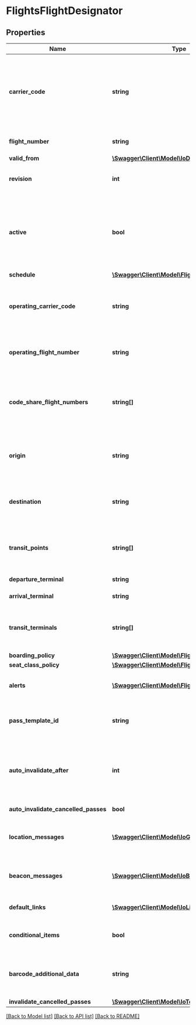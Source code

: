 # FlightsFlightDesignator

## Properties
Name | Type | Description | Notes
------------ | ------------- | ------------- | -------------
**carrier_code** | **string** | The IATA or ICAO carrier code for the flight. In the case of a code-share, this should be the carrier code that you wish to present to the customer. This could be the marketing code, or the operating airline code. A carrier record for this code must exist. | 
**flight_number** | **string** | The flight number.  Note this number must match the carrier code. | 
**valid_from** | [**\Swagger\Client\Model\IoDate**](IoDate.md) |  | [optional] 
**revision** | **int** | Multiple designators can be active at a time. Provide a revision to distinguish between versions. | 
**active** | **bool** | Setting to false will prevent further flights to be created against this flight number. Will automatically be set to false if a second designator with a validFrom date before the current date and after this designator&#x27;s validFrom date is found. | [optional] [default to true]
**schedule** | [**\Swagger\Client\Model\FlightsFlightSchedule**](FlightsFlightSchedule.md) |  | 
**operating_carrier_code** | **string** | If the flight is operated by a carrier other than the carrierCode supplied, provide the IATA or ICAO carrier code for the operating carrier.  A carrier record must exist. | [optional] 
**operating_flight_number** | **string** | If the flight is operated by a carrier other than the carrierCode supplied, provide the flight number for the operating carrier. | [optional] 
**code_share_flight_numbers** | **string[]** | If the flight has code shares, then enter the carrier code and flight number. If there is an operating carrier, then do not include this in the list.  Code share carriers will not be validated. | [optional] 
**origin** | **string** | The origin port of the flight. In the case of direct flights with multiple stops, this will represent the port where the route commences. | 
**destination** | **string** | The destination port of the flight. In the case of direct flights with multiple stops, this will represent the final port where the route terminates. | 
**transit_points** | **string[]** | In the case of multiple stops, an ordered array of transit points, commencing with the first port after the origin and ending with the penultimate port. | [optional] 
**departure_terminal** | **string** | The default terminal that the flight departs from. | [optional] 
**arrival_terminal** | **string** | The default terminal of the final destination. | [optional] 
**transit_terminals** | **string[]** | In the case of multiple stops, an ordered array of transit terminals. The length of this array should match the number of transit points. | [optional] 
**boarding_policy** | [**\Swagger\Client\Model\FlightsBoardingPolicy**](FlightsBoardingPolicy.md) |  | [optional] 
**seat_class_policy** | [**\Swagger\Client\Model\FlightsSeatClassPolicy**](FlightsSeatClassPolicy.md) |  | [optional] 
**alerts** | [**\Swagger\Client\Model\FlightsFlightAlerts[]**](FlightsFlightAlerts.md) | An array of alerts to subscribe to for the flight. Note that additional charges apply. | [optional] 
**pass_template_id** | **string** | The PassKit template id that will be used for boarding passes for this flight. It can be overwritten at the flight level. | 
**auto_invalidate_after** | **int** | Minutes after scheduled arrival time to automatically invalidate the pass. Enter a value of 9999999 or greater if the pass should not auto invalidate. Default is 48 hours. | [optional] [default to 2880]
**auto_invalidate_cancelled_passes** | **bool** | Deprecated: Use InvalidateCancelledPasses. | [optional] 
**location_messages** | [**\Swagger\Client\Model\IoGPSLocation[]**](IoGPSLocation.md) | A list of up to 10 GPS locations where this boarding pass should be presented on the lock-screen. | [optional] 
**beacon_messages** | [**\Swagger\Client\Model\IoBeacon[]**](IoBeacon.md) | A list of up to 10 Beacon UUIDs that should trigger the boarding pass to be presented on the lock-screen. | [optional] 
**default_links** | [**\Swagger\Client\Model\IoLink[]**](IoLink.md) | A list of links to be appended to the end of each boarding pass. | [optional] 
**conditional_items** | **bool** | If PassKit are generating barcodes, include conditional items. Default false. | [optional] 
**barcode_additional_data** | **string** | If PassKit are generating barcodes, default airline use data (IATA item 4). This can be overwritten at the flight and boarding pass level. | [optional] 
**invalidate_cancelled_passes** | [**\Swagger\Client\Model\IoToggle**](IoToggle.md) |  | [optional] 

[[Back to Model list]](../../README.md#documentation-for-models) [[Back to API list]](../../README.md#documentation-for-api-endpoints) [[Back to README]](../../README.md)

